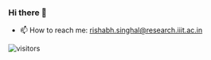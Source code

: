 ### Hi there 👋

- 📫 How to reach me: rishabh.singhal@research.iiit.ac.in

![visitors](https://visitor-badge.glitch.me/badge?page_id=rish-singhal.count_visitors)
